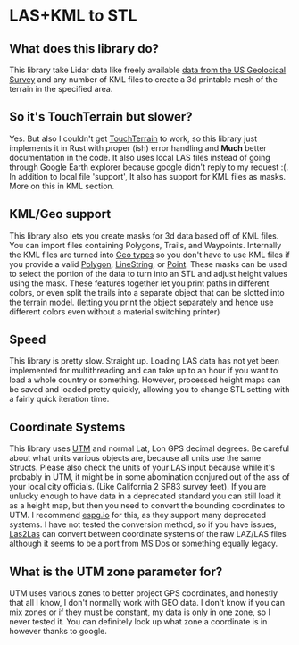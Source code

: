 # LAS+KML to STL
## What does this library do?
This library take Lidar data like freely available [data from the US Geolocical Survey](https://apps.nationalmap.gov/downloader/) and any number of KML files to create a 3d printable mesh of the terrain in the specified area.
## So it's TouchTerrain but slower?
Yes. But also I couldn't get [TouchTerrain](https://github.com/ChHarding/TouchTerrain_for_CAGEO) to work, so this library just implements it in Rust with proper (ish) error handling and **Much** better documentation in the code. It also uses local LAS files instead of going through Google Earth explorer because google didn't reply to my request :(. In addition to local file 'support', It also has support for KML files as masks. More on this in KML section.
## KML/Geo support
This library also lets you create masks for 3d data based off of KML files. You can import files containing Polygons, Trails, and Waypoints. Internally the KML files are turned into [Geo types](https://github.com/georust/geo) so you don't have to use KML files if you provide a valid [Polygon](https://docs.rs/geo/latest/geo/geometry/struct.Polygon.html), [LineString](https://docs.rs/geo/latest/geo/geometry/struct.LineString.html), or [Point](https://docs.rs/geo/latest/geo/geometry/struct.Point.html). These masks can be used to select the portion of the data to turn into an STL and adjust height values using the mask. These features together let you print paths in different colors, or even split the trails into a separate object that can be slotted into the terrain model. (letting you print the object separately and hence use different colors even without a material switching printer)
## Speed
This library is pretty slow. Straight up. Loading LAS data has not yet been implemented for multithreading and can take up to an hour if you want to load a whole country or something. However, processed height maps can be saved and loaded pretty quickly, allowing you to change STL setting with a fairly quick iteration time.
## Coordinate Systems
This library uses [UTM](https://en.wikipedia.org/wiki/Universal_Transverse_Mercator_coordinate_system) and normal Lat, Lon GPS decimal degrees. Be careful about what units various objects are, because all units use the same Structs. Please also check the units of your LAS input because while it's probably in UTM, it might be in some abomination conjured out of the ass of your local city officials. (Like California 2 SP83 survey feet). If you are unlucky enough to have data in a deprecated standard you can still load it as a height map, but then you need to convert the bounding coordinates to UTM. I recommend [espg.io](https://epsg.io/) for this, as they support many deprecated systems. I have not tested the conversion method, so if you have issues, [Las2Las](https://liblas.org/utilities/las2las.html) can convert between coordinate systems of the raw LAZ/LAS files although it seems to be a port from MS Dos or something equally legacy.
## What is the UTM zone parameter for?
UTM uses various zones to better project GPS coordinates, and honestly that all I know, I don't normally work with GEO data. I don't know if you can mix zones or if they must be constant, my data is only in one zone, so I never tested it. You can definitely look up what zone a coordinate is in however thanks to google.